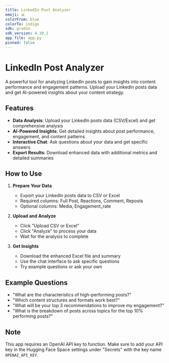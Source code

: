 ```yaml
---
title: LinkedIn Post Analyzer
emoji: 📊
colorFrom: blue
colorTo: indigo
sdk: gradio
sdk_version: 4.19.2
app_file: app.py
pinned: false
---
```


# LinkedIn Post Analyzer

A powerful tool for analyzing LinkedIn posts to gain insights into content performance and engagement patterns. Upload your LinkedIn posts data and get AI-powered insights about your content strategy.

## Features

- **Data Analysis**: Upload your LinkedIn posts data (CSV/Excel) and get comprehensive analysis
- **AI-Powered Insights**: Get detailed insights about post performance, engagement, and content patterns
- **Interactive Chat**: Ask questions about your data and get specific answers
- **Export Results**: Download enhanced data with additional metrics and detailed summaries

## How to Use

1. **Prepare Your Data**
   - Export your LinkedIn posts data to CSV or Excel
   - Required columns: Full Post, Reactions, Comment, Reposts
   - Optional columns: Media, Engagement_rate

2. **Upload and Analyze**
   - Click "Upload CSV or Excel"
   - Click "Analyze" to process your data
   - Wait for the analysis to complete

3. **Get Insights**
   - Download the enhanced Excel file and summary
   - Use the chat interface to ask specific questions
   - Try example questions or ask your own

## Example Questions

- "What are the characteristics of high-performing posts?"
- "Which content structures and formats work best?"
- "What will be your top 3 recommendations to improve my engagement?"
- "What is the breakdown of posts across topics for the top 10% performing posts?"

## Note

This app requires an OpenAI API key to function. Make sure to add your API key in the Hugging Face Space settings under "Secrets" with the key name `OPENAI_API_KEY`. 